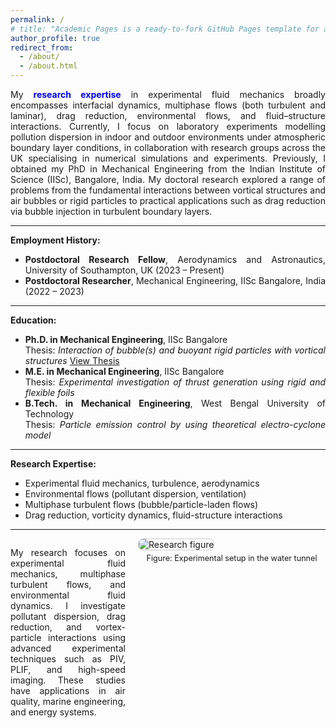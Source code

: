 ```yaml
---
permalink: /
# title: "Academic Pages is a ready-to-fork GitHub Pages template for academic personal websites"
author_profile: true
redirect_from: 
  - /about/
  - /about.html
--- 
```


 
<div style="text-align: justify;">
<p>
My <span style="color: blue;"><b>research expertise</b></span> in experimental fluid mechanics broadly encompasses interfacial dynamics, multiphase flows (both turbulent and laminar), drag reduction, environmental flows, and fluid–structure interactions. Currently, I focus on laboratory experiments modelling pollution dispersion in indoor and outdoor environments under atmospheric boundary layer conditions, in collaboration with research groups across the UK specialising in numerical simulations and experiments. Previously, I obtained my PhD in Mechanical Engineering from the Indian Institute of Science (IISc), Bangalore, India. My doctoral research explored a range of problems from the fundamental interactions between vortical structures and air bubbles or rigid particles to practical applications such as drag reduction via bubble injection in turbulent boundary layers. 
<p>

<hr>

<p><strong>Employment History:</strong></p>
<ul>
  <li><strong>Postdoctoral Research Fellow</strong>, Aerodynamics and Astronautics, University of Southampton, UK (2023 – Present)</li>
  <li><strong>Postdoctoral Researcher</strong>, Mechanical Engineering, IISc Bangalore, India (2022 – 2023)</li>
</ul>

<hr>

<p><strong>Education:</strong></p>
<ul>
  <li><strong>Ph.D. in Mechanical Engineering</strong>, IISc Bangalore  
    <br>Thesis: <em>Interaction of bubble(s) and buoyant rigid particles with vortical structures</em>  
    <a href="https://etd.iisc.ac.in/handle/2005/6016">View Thesis</a>
  </li>
  <li><strong>M.E. in Mechanical Engineering</strong>, IISc Bangalore  
    <br>Thesis: <em>Experimental investigation of thrust generation using rigid and flexible foils</em>
  </li>
  <li><strong>B.Tech. in Mechanical Engineering</strong>, West Bengal University of Technology  
    <br>Thesis: <em>Particle emission control by using theoretical electro-cyclone model</em>
  </li>
</ul>

<hr>

<p><strong>Research Expertise:</strong></p>
<ul>
  <li>Experimental fluid mechanics, turbulence, aerodynamics</li>
  <li>Environmental flows (pollutant dispersion, ventilation)</li>
  <li>Multiphase turbulent flows (bubble/particle-laden flows)</li>
  <li>Drag reduction, vorticity dynamics, fluid-structure interactions</li>
</ul>

<hr>


<div style="display: flex; align-items: flex-start; gap: 20px;">
  <!-- Left: Paragraph -->
  <div style="flex: 1;">
    <p>
      My research focuses on experimental fluid mechanics, multiphase turbulent flows,
      and environmental fluid dynamics. I investigate pollutant dispersion, drag reduction,
      and vortex-particle interactions using advanced experimental techniques such as PIV,
      PLIF, and high-speed imaging. These studies have applications in air quality,
      marine engineering, and energy systems.
    </p>
  </div>

  <!-- Right: Figure -->
  <div style="flex: 0 0 300px;">
    <img src="/assets/images/myfigure.png" alt="Research figure" style="max-width: 100%; border: 1px solid #ccc; border-radius: 8px;">
    <p style="font-size: 0.9em; text-align: center; margin-top: 5px;">
      Figure: Experimental setup in the water tunnel
    </p>
  </div>
</div>


